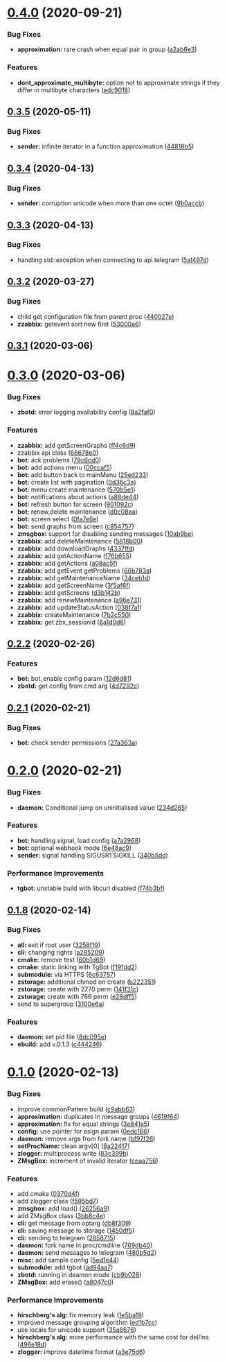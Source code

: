 # [0.4.0](https://github.com/DanteG41/zbot/compare/v0.3.5...v0.4.0) (2020-09-21)


### Bug Fixes

* **approximation:** rare crash when equal pair in group ([a2ab6e3](https://github.com/DanteG41/zbot/commit/a2ab6e327adec869fa5387ca2c471ae25c79c65d))


### Features

* **dont_approximate_multibyte:** option not to approximate strings if they differ in multibyte characters ([edc9018](https://github.com/DanteG41/zbot/commit/edc90187e6354701dd1a5fba00bff88330c826d1))



## [0.3.5](https://github.com/DanteG41/zbot/compare/v0.3.4...v0.3.5) (2020-05-11)


### Bug Fixes

* **sender:** infinite iterator in a function approximation ([44818b5](https://github.com/DanteG41/zbot/commit/44818b57ca44f309fb8a6cbfb2daae89ca649dc4))



## [0.3.4](https://github.com/DanteG41/zbot/compare/v0.3.3...v0.3.4) (2020-04-13)


### Bug Fixes

* **sender:** corruption unicode when more than one octet ([9b0accb](https://github.com/DanteG41/zbot/commit/9b0accb3722614cd24de64a3092c51b7c8947955))



## [0.3.3](https://github.com/DanteG41/zbot/compare/v0.3.2...v0.3.3) (2020-04-13)


### Bug Fixes

* handling std::exception when connecting to api.telegram ([5af497d](https://github.com/DanteG41/zbot/commit/5af497d8625f8091d2e876552f1ccc162c11f1db))



## [0.3.2](https://github.com/DanteG41/zbot/compare/v0.3.1...v0.3.2) (2020-03-27)


### Bug Fixes

* child get configuration file from parent proc ([440027e](https://github.com/DanteG41/zbot/commit/440027e98d55a025ec85488feb13169668984106))
* **zzabbix:** getevent sort new first ([53000e6](https://github.com/DanteG41/zbot/commit/53000e61efd3f70ef00b39605b085fb29523b89b))



## [0.3.1](https://github.com/DanteG41/zbot/compare/v0.3.0...v0.3.1) (2020-03-06)



# [0.3.0](https://github.com/DanteG41/zbot/compare/v0.2.2...v0.3.0) (2020-03-06)


### Bug Fixes

* **zbotd:** error logging availability config ([8a2faf0](https://github.com/DanteG41/zbot/commit/8a2faf06cd5cfb9b551d67edee47d7b9b4ca6184))


### Features

* **zzabbix:** add getScreenGraphs ([ff4c6d9](https://github.com/DanteG41/zbot/commit/ff4c6d92023e918df40f3f2e067006f75f594949))
* zzabbix api class ([66678e0](https://github.com/DanteG41/zbot/commit/66678e0ac6f3860e141bb6e4ab6e4f2188ab4210))
* **bot:** ack problems ([79c6cd0](https://github.com/DanteG41/zbot/commit/79c6cd077c559a257b8ae91e1c99f3c8b201bc95))
* **bot:** add actions menu ([00ccaf5](https://github.com/DanteG41/zbot/commit/00ccaf5b4f5b39fb8e307bc3ca96cb3374c57309))
* **bot:** add button back to mainMenu ([25ed233](https://github.com/DanteG41/zbot/commit/25ed233c9fa959f8ff9a37bab82b563dbed983f7))
* **bot:** create list with pagination ([0d36c3a](https://github.com/DanteG41/zbot/commit/0d36c3ade1be0846d72c8ee8de54474f9462ec04))
* **bot:** menu create maintenance ([570b5e1](https://github.com/DanteG41/zbot/commit/570b5e1df9ccd15538eb1e6cbd3a0f4d38f794ac))
* **bot:** notifications about actions ([a88de44](https://github.com/DanteG41/zbot/commit/a88de442ef4ba04770dc96370309b04e46fd0e10))
* **bot:** refresh button for screen ([901092c](https://github.com/DanteG41/zbot/commit/901092cf2839a6e04c50ef3ef75ec2c4b99be7f8))
* **bot:** renew,delete maintenance ([d0c08aa](https://github.com/DanteG41/zbot/commit/d0c08aa7468634168932985e9fff954b11cd1dc0))
* **bot:** screen select ([0fa7e6e](https://github.com/DanteG41/zbot/commit/0fa7e6efd030333d154cb713ed116135a20c8db5))
* **bot:** send graphs from screen ([c854757](https://github.com/DanteG41/zbot/commit/c8547572dab19077b082a208d2918bb701875bba))
* **zmsgbox:** support for disabling sending messages ([10ab9be](https://github.com/DanteG41/zbot/commit/10ab9be193351bb4d563f6e5115b347e9e106fcb))
* **zzabbix:** add deleteMaintenance ([5818b00](https://github.com/DanteG41/zbot/commit/5818b00cb364d86f40f6fb8a2d1497b4c317e83e))
* **zzabbix:** add downloadGraphs ([4337ffd](https://github.com/DanteG41/zbot/commit/4337ffdf62b97bf821853a56704c09063a92f8e6))
* **zzabbix:** add getActionName ([f76b655](https://github.com/DanteG41/zbot/commit/f76b65580070f45ec18b09993929973640797ac5))
* **zzabbix:** add getActions ([a08ac5f](https://github.com/DanteG41/zbot/commit/a08ac5f2b720d1ee88a9962cc77d6efff5adcce7))
* **zzabbix:** add getEvent getProblems ([66b783a](https://github.com/DanteG41/zbot/commit/66b783a8a590e828de4db231d87df5edbb52cb85))
* **zzabbix:** add getMaintenanceName ([34ceb1d](https://github.com/DanteG41/zbot/commit/34ceb1d2608091780193574f717296104762ead3))
* **zzabbix:** add getScreenName ([3f5af6f](https://github.com/DanteG41/zbot/commit/3f5af6f3dc873a6b7592b130733303febbe9902e))
* **zzabbix:** add getScreens ([d3b142b](https://github.com/DanteG41/zbot/commit/d3b142baf868a78cd41ee4e89540c5a389ecbc12))
* **zzabbix:** add renewMaintenance ([a96e731](https://github.com/DanteG41/zbot/commit/a96e73151a58f03c898741146cbc1f595fefa6e4))
* **zzabbix:** add updateStatusAction ([038f7a1](https://github.com/DanteG41/zbot/commit/038f7a19493d69ab753d0dad3cfdf2d95c0d4edd))
* **zzabbix:** createMaintenance ([7b2c550](https://github.com/DanteG41/zbot/commit/7b2c550056331a376c1928ed1dc5e8c71760afba))
* **zzabbix:** get zbx_sessionid ([6a1d0d6](https://github.com/DanteG41/zbot/commit/6a1d0d6d4eae6cae416389626a5b336e54c2038b))



## [0.2.2](https://github.com/DanteG41/zbot/compare/v0.2.1...v0.2.2) (2020-02-26)


### Features

* **bot:** bot_enable config param ([12d6d81](https://github.com/DanteG41/zbot/commit/12d6d81ca4985d4b367c02893d85875b317c13c8))
* **zbotd:** get config from cmd arg ([4d7292c](https://github.com/DanteG41/zbot/commit/4d7292ca21329d0aa7adf48bc8f64b89e1bd6ff3))



## [0.2.1](https://github.com/DanteG41/zbot/compare/v0.2.0...v0.2.1) (2020-02-21)


### Bug Fixes

* **bot:** check sender permissions ([27a363a](https://github.com/DanteG41/zbot/commit/27a363aaabea57f7a26a78195fe4a34e188ce236))



# [0.2.0](https://github.com/DanteG41/zbot/compare/v0.1.8...v0.2.0) (2020-02-21)


### Bug Fixes

* **daemon:** Conditional jump on uninitialised value ([234d265](https://github.com/DanteG41/zbot/commit/234d2652c41e66f5dd332413cbb5f9eb87daddce))


### Features

* **bot:** handling signal, load config ([a7a2968](https://github.com/DanteG41/zbot/commit/a7a29689bd9e892eaa8af8a00d45b0395eaaaad8))
* **bot:** optional webhook mode ([6e48ac9](https://github.com/DanteG41/zbot/commit/6e48ac911282baa32a39a70718a827fde818e5d6))
* **sender:** signal handling SIGUSR1 SIGKILL ([340b5dd](https://github.com/DanteG41/zbot/commit/340b5dd093a6457b21fadd5aafca071ca21141a6))


### Performance Improvements

* **tgbot:** unstable build with libcurl disabled ([f74b3bf](https://github.com/DanteG41/zbot/commit/f74b3bf3618cb14bad397b72ff8be1dc6d47cc62))



## [0.1.8](https://github.com/DanteG41/zbot/compare/v0.1.0...v0.1.8) (2020-02-14)


### Bug Fixes

* **all:** exit if root user ([3258f19](https://github.com/DanteG41/zbot/commit/3258f1971a35e883d38723113d0f87c9b2e4b810))
* **cli:** changing rights ([a285209](https://github.com/DanteG41/zbot/commit/a285209abd778d203968cf36f646d9dfe2af93f9))
* **cmake:** remove test ([60b1d69](https://github.com/DanteG41/zbot/commit/60b1d698535bc349241fec69f984a715c7cd6591))
* **cmake:** static linking with TgBot ([f191dd2](https://github.com/DanteG41/zbot/commit/f191dd242901cfa0ddc5ab50d903c140ca4db91c))
* **submodule:** via HTTPS ([6c63757](https://github.com/DanteG41/zbot/commit/6c63757a76b894ce9c29e3839309b12a8502887d))
* **zstorage:** additional chmod on create ([b222351](https://github.com/DanteG41/zbot/commit/b222351e169fcfee735d66550e00b9f1fd0de6cf))
* **zstorage:** create with 2770 perm ([141f31c](https://github.com/DanteG41/zbot/commit/141f31c9f283f537108ae56dc74b5f15adaa59fd))
* **zstorage:** create with 766 perm ([e28dff5](https://github.com/DanteG41/zbot/commit/e28dff5d81bcbaeeaf4d5f97aadf4da96bdc9754))
* send to supergroup ([3100e6a](https://github.com/DanteG41/zbot/commit/3100e6a93a14f05afb1920e572351f2c53eeadbb))


### Features

* **daemon:** set pid file ([8dc095e](https://github.com/DanteG41/zbot/commit/8dc095e3cc786557846ab9f384f578f97ad8c316))
* **ebuild:** add v.0.1.3 ([c444246](https://github.com/DanteG41/zbot/commit/c444246d439abac1ede5436941aebb93548c4e22))



# [0.1.0](https://github.com/DanteG41/zbot/compare/3bb8c4efa0c9e2c6609e4f494da6bba05e9aad5c...v0.1.0) (2020-02-13)


### Bug Fixes

* improve commonPattern build ([c9abb63](https://github.com/DanteG41/zbot/commit/c9abb6390fde4b9b168d8283bc3a81bd2d576a9e))
* **approximation:** duplicates in message groups ([4619f64](https://github.com/DanteG41/zbot/commit/4619f64851765b456b2edc4b3138b1971b6f27ec))
* **approximation:** fix for equal strings ([3e841a5](https://github.com/DanteG41/zbot/commit/3e841a5139c4320a1bf62d113f9159768240598a))
* **config:** use pointer for asign param ([0edc166](https://github.com/DanteG41/zbot/commit/0edc166dfc54137ed6da81ab9e16763db1a3d3c7))
* **daemon:** remove args from fork name ([bf97f26](https://github.com/DanteG41/zbot/commit/bf97f26f018a7affb084472fbc64efe7364aad34))
* **setProcName:** clean argv[0] ([8a22417](https://github.com/DanteG41/zbot/commit/8a2241724ba24cfa740a802f565319312a80b280))
* **zlogger:** multiprocess write ([83c399b](https://github.com/DanteG41/zbot/commit/83c399b680f6bb4d3e03e0bca1436e0be013296a))
* **ZMsgBox:** increment of invalid iterator ([ceaa756](https://github.com/DanteG41/zbot/commit/ceaa756e373764bd045a58049426521f78bb1fe1))


### Features

* add cmake ([0370d4f](https://github.com/DanteG41/zbot/commit/0370d4f78d3387fdc5ad23163757cd27bf312b48))
* add zlogger class ([f595bd7](https://github.com/DanteG41/zbot/commit/f595bd7be43480313aa95096716acf67de49d1dc))
* **zmsgbox:** add load() ([26256a9](https://github.com/DanteG41/zbot/commit/26256a9bed16967d93d7a05b870e23609120d0cc))
* add ZMsgBox class ([3bb8c4e](https://github.com/DanteG41/zbot/commit/3bb8c4efa0c9e2c6609e4f494da6bba05e9aad5c))
* **cli:** get message from optarg ([db8f309](https://github.com/DanteG41/zbot/commit/db8f309b4c42309cc4ea4f892ee8f00ee874efb0))
* **cli:** saving message to storage ([1450df5](https://github.com/DanteG41/zbot/commit/1450df5af1ad8a20a997c2ee6a0fa9e426568d35))
* **cli:** sending to telegram ([2858715](https://github.com/DanteG41/zbot/commit/2858715f12d337f2d2e1132862f61c35c9d8bfb3))
* **daemon:** fork name in proc/cmdline ([769db40](https://github.com/DanteG41/zbot/commit/769db40679522f50eb7fe628d3b16b1f28c268d9))
* **daemon:** send messages to telegram ([480b5d2](https://github.com/DanteG41/zbot/commit/480b5d2dbb2a8f786b6bc31b4d9da5a226b1f146))
* **misc:** add sample config ([5ed1e44](https://github.com/DanteG41/zbot/commit/5ed1e44f7fe31da7717e772e61a6f61d2ef682c1))
* **submodule:** add tgbot ([ad94aa7](https://github.com/DanteG41/zbot/commit/ad94aa741cc9359329f87e28f55891924743bf9a))
* **zbotd:** running in deamon mode ([cb9b028](https://github.com/DanteG41/zbot/commit/cb9b028ea9dd639e1871e8524d68c40f4db4af79))
* **ZMsgBox:** add erase() ([a8047c0](https://github.com/DanteG41/zbot/commit/a8047c0f6f276c1ef5cfcb381494a6772e41551f))


### Performance Improvements

* **hirschberg's alg:** fix memory leak ([1e5ba19](https://github.com/DanteG41/zbot/commit/1e5ba1990d3dc01642171a6e3215295d6da3f6dc))
* improved message grouping algorithm ([ed1b7cc](https://github.com/DanteG41/zbot/commit/ed1b7cc06835be7e7952107caf13a4e2788ad8d1))
* use locale for unicode support ([35a8676](https://github.com/DanteG41/zbot/commit/35a867694b1af4f991702431e158653131e7e14c))
* **hirschberg's alg:** more performance with the same cost for del/ins ([496e18d](https://github.com/DanteG41/zbot/commit/496e18da044667c06473c3ab0da7bfa190ba9748))
* **zlogger:** improve datetime format ([a3e75d6](https://github.com/DanteG41/zbot/commit/a3e75d6cb73f1bc399e1d168050577e5aad01ec6))



